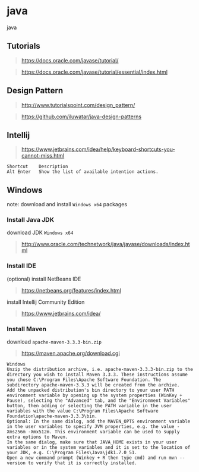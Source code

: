 # java
java

## Tutorials

> https://docs.oracle.com/javase/tutorial/

> https://docs.oracle.com/javase/tutorial/essential/index.html

## Design Pattern

> http://www.tutorialspoint.com/design_pattern/

> https://github.com/iluwatar/java-design-patterns


## Intellij

> https://www.jetbrains.com/idea/help/keyboard-shortcuts-you-cannot-miss.html

```
Shortcut	Description
Alt Enter	Show the list of available intention actions.
```

## Windows

note: download and install `Windows x64` packages

### Install Java JDK

download JDK `Windows x64`

> http://www.oracle.com/technetwork/java/javase/downloads/index.html

### Install IDE

(optional) install NetBeans IDE

> https://netbeans.org/features/index.html

install Intellij Community Edition

> https://www.jetbrains.com/idea/

### Install Maven

download `apache-maven-3.3.3-bin.zip`

> https://maven.apache.org/download.cgi

```
Windows
Unzip the distribution archive, i.e. apache-maven-3.3.3-bin.zip to the directory you wish to install Maven 3.3.3. These instructions assume you chose C:\Program Files\Apache Software Foundation. The subdirectory apache-maven-3.3.3 will be created from the archive.
Add the unpacked distribution's bin directory to your user PATH environment variable by opening up the system properties (WinKey + Pause), selecting the "Advanced" tab, and the "Environment Variables" button, then adding or selecting the PATH variable in the user variables with the value C:\Program Files\Apache Software Foundation\apache-maven-3.3.3\bin.
Optional: In the same dialog, add the MAVEN_OPTS environment variable in the user variables to specify JVM properties, e.g. the value -Xms256m -Xmx512m. This environment variable can be used to supply extra options to Maven.
In the same dialog, make sure that JAVA_HOME exists in your user variables or in the system variables and it is set to the location of your JDK, e.g. C:\Program Files\Java\jdk1.7.0_51.
Open a new command prompt (Winkey + R then type cmd) and run mvn --version to verify that it is correctly installed.
```
